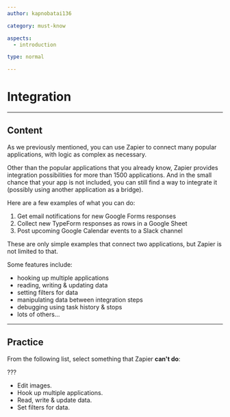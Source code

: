 ```yaml
---
author: kapnobatai136

category: must-know

aspects:
  - introduction

type: normal

---
```


# Integration

---
## Content

As we previously mentioned, you can use Zapier to connect many popular applications, with logic as complex as necessary.

Other than the popular applications that you already know, Zapier provides integration possibilities for more than 1500 applications. And in the small chance that your app is not included, you can still find a way to integrate it (possibly using another application as a bridge).

Here are a few examples of what you can do:
  1. Get email notifications for new Google Forms responses
  2. Collect new TypeForm responses as rows in a Google Sheet
  3. Post upcoming Google Calendar events to a Slack channel

These are only simple examples that connect two applications, but Zapier is not limited to that.

Some features include:
- hooking up multiple applications
- reading, writing & updating data
- setting filters for data
- manipulating data between integration steps
- debugging using task history & stops
- lots of others...

---
## Practice

From the following list, select something that Zapier **can't do**:

???

* Edit images.
* Hook up multiple applications.
* Read, write & update data.
* Set filters for data.